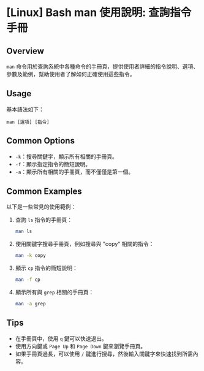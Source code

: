 # [Linux] Bash man 使用說明: 查詢指令手冊

## Overview
`man` 命令用於查詢系統中各種命令的手冊頁，提供使用者詳細的指令說明、選項、參數及範例，幫助使用者了解如何正確使用這些指令。

## Usage
基本語法如下：
```
man [選項] [指令]
```

## Common Options
- `-k`：搜尋關鍵字，顯示所有相關的手冊頁。
- `-f`：顯示指定指令的簡短說明。
- `-a`：顯示所有相關的手冊頁，而不僅僅是第一個。

## Common Examples
以下是一些常見的使用範例：

1. 查詢 `ls` 指令的手冊頁：
   ```bash
   man ls
   ```

2. 使用關鍵字搜尋手冊頁，例如搜尋與 "copy" 相關的指令：
   ```bash
   man -k copy
   ```

3. 顯示 `cp` 指令的簡短說明：
   ```bash
   man -f cp
   ```

4. 顯示所有與 `grep` 相關的手冊頁：
   ```bash
   man -a grep
   ```

## Tips
- 在手冊頁中，使用 `q` 鍵可以快速退出。
- 使用方向鍵或 `Page Up` 和 `Page Down` 鍵來瀏覽手冊頁。
- 如果手冊頁過長，可以使用 `/` 鍵進行搜尋，然後輸入關鍵字來快速找到所需內容。